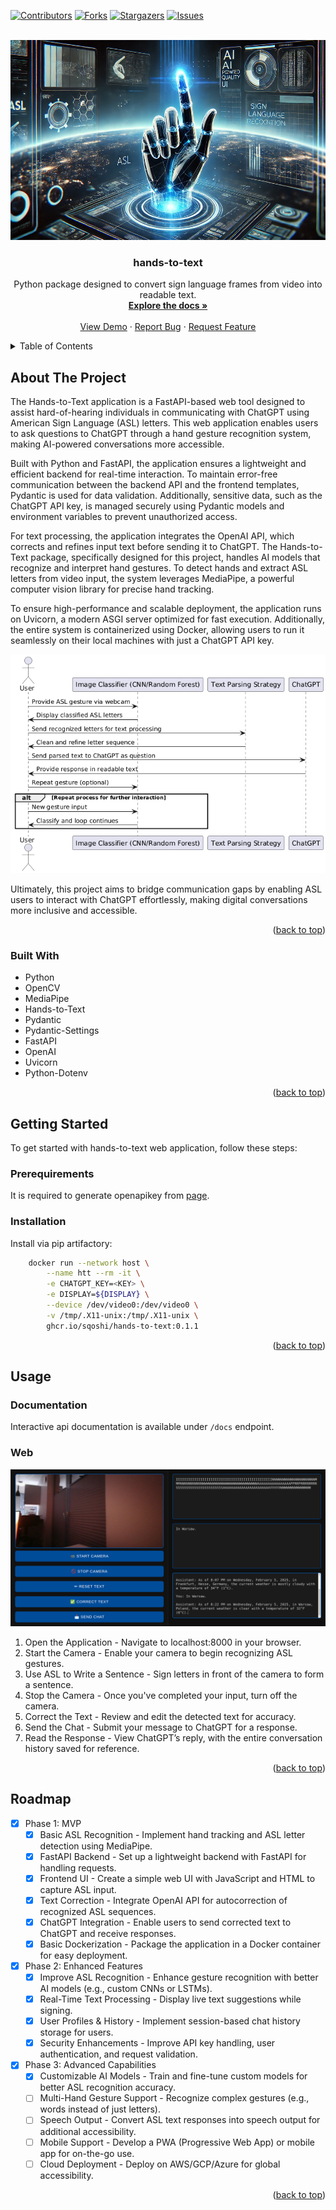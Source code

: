 <a id="readme-top"></a>

[![Contributors](https://img.shields.io/github/contributors/sqoshi/hands-to-text.svg)](https://github.com/sqoshi/hands-to-text/graphs/contributors)
[![Forks](https://img.shields.io/github/forks/sqoshi/hands-to-text.svg)](https://github.com/sqoshi/hands-to-text/network/members)
[![Stargazers](https://img.shields.io/github/stars/sqoshi/hands-to-text.svg)](https://github.com/sqoshi/hands-to-text/stargazers)
[![Issues](https://img.shields.io/github/issues/sqoshi/hands-to-text.svg)](https://github.com/sqoshi/hands-to-text/issues)

<br />
<div align="center">
  <a href="https://github.com/sqoshi/hands-to-text/blob/master/docs/landscape.png">
   <img src="https://github.com/sqoshi/hands-to-text/raw/master/docs/landscape.png" alt="Logo" width="720" height="320">
 </a>

<h3 align="center">hands-to-text</h3>

  <p align="center">
    Python package designed to convert sign language frames from video into readable text.
    <br />
    <a href="https://github.com/sqoshi/hands-to-text"><strong>Explore the docs »</strong></a>
    <br />
    <br />
    <a href="https://github.com/sqoshi/hands-to-text">View Demo</a>
    &middot;
    <a href="https://github.com/sqoshi/hands-to-text/issues/new?labels=bug&template=bug-report---.md">Report Bug</a>
    &middot;
    <a href="https://github.com/sqoshi/hands-to-text/issues/new?labels=enhancement&template=feature-request---.md">Request Feature</a>
  </p>
</div>

<details>
  <summary>Table of Contents</summary>
  <ol>
    <li><a href="#about-the-project">About The Project</a></li>
    <li><a href="#built-with">Built With</a></li>
    <li><a href="#getting-started">Getting Started</a></li>
    <li><a href="#usage">Usage</a></li>
    <li><a href="#roadmap">Roadmap</a></li>
  </ol>
</details>

## About The Project

The Hands-to-Text application is a FastAPI-based web tool designed to assist hard-of-hearing individuals in communicating with ChatGPT using American Sign Language (ASL) letters. This web application enables users to ask questions to ChatGPT through a hand gesture recognition system, making AI-powered conversations more accessible.

Built with Python and FastAPI, the application ensures a lightweight and efficient backend for real-time interaction. To maintain error-free communication between the backend API and the frontend templates, Pydantic is used for data validation. Additionally, sensitive data, such as the ChatGPT API key, is managed securely using Pydantic models and environment variables to prevent unauthorized access.

For text processing, the application integrates the OpenAI API, which corrects and refines input text before sending it to ChatGPT. The Hands-to-Text package, specifically designed for this project, handles AI models that recognize and interpret hand gestures. To detect hands and extract ASL letters from video input, the system leverages MediaPipe, a powerful computer vision library for precise hand tracking.

To ensure high-performance and scalable deployment, the application runs on Uvicorn, a modern ASGI server optimized for fast execution. Additionally, the entire system is containerized using Docker, allowing users to run it seamlessly on their local machines with just a ChatGPT API key.

![img](https://github.com/sqoshi/hands-to-text/blob/master/docs/plant.png)

Ultimately, this project aims to bridge communication gaps by enabling ASL users to interact with ChatGPT effortlessly, making digital conversations more inclusive and accessible.

<p align="right">(<a href="#readme-top">back to top</a>)</p>

### Built With

* Python
* OpenCV
* MediaPipe
* Hands-to-Text
* Pydantic
* Pydantic-Settings
* FastAPI
* OpenAI
* Uvicorn
* Python-Dotenv

<p align="right">(<a href="#readme-top">back to top</a>)</p>

## Getting Started

To get started with hands-to-text web application, follow these steps:

### Prerequirements

It is required to generate openapikey from [page](https://platform.openai.com/).

### Installation

Install via pip artifactory:

```sh
    docker run --network host \
        --name htt --rm -it \
        -e CHATGPT_KEY=<KEY> \
        -e DISPLAY=${DISPLAY} \
        --device /dev/video0:/dev/video0 \
        -v /tmp/.X11-unix:/tmp/.X11-unix \
        ghcr.io/sqoshi/hands-to-text:0.1.1
```

<p align="right">(<a href="#readme-top">back to top</a>)</p>

## Usage

### Documentation

Interactive api documentation is available under `/docs` endpoint.

### Web

![img](https://github.com/sqoshi/hands-to-text/blob/master/docs/examplenew.png)

1. Open the Application - Navigate to localhost:8000 in your browser.
1. Start the Camera - Enable your camera to begin recognizing ASL gestures.
1. Use ASL to Write a Sentence - Sign letters in front of the camera to form a sentence.
1. Stop the Camera - Once you've completed your input, turn off the camera.
1. Correct the Text - Review and edit the detected text for accuracy.
1. Send the Chat - Submit your message to ChatGPT for a response.
1. Read the Response - View ChatGPT’s reply, with the entire conversation history saved for reference.

<p align="right">(<a href="#readme-top">back to top</a>)</p>

## Roadmap

* [x] Phase 1: MVP
  * [x] Basic ASL Recognition - Implement hand tracking and ASL letter detection using MediaPipe.
  * [x] FastAPI Backend - Set up a lightweight backend with FastAPI for handling requests.
  * [x] Frontend UI - Create a simple web UI with JavaScript and HTML to capture ASL input.
  * [x] Text Correction - Integrate OpenAI API for autocorrection of recognized ASL sequences.
  * [x] ChatGPT Integration - Enable users to send corrected text to ChatGPT and receive responses.
  * [x] Basic Dockerization - Package the application in a Docker container for easy deployment.

* [x] Phase 2: Enhanced Features
  * [x] Improve ASL Recognition - Enhance gesture recognition with better AI models (e.g., custom CNNs or LSTMs).
  * [x] Real-Time Text Processing - Display live text suggestions while signing.
  * [x] User Profiles & History - Implement session-based chat history storage for users.
  * [x] Security Enhancements - Improve API key handling, user authentication, and request validation.

* [x] Phase 3: Advanced Capabilities
  * [x] Customizable AI Models - Train and fine-tune custom models for better ASL recognition accuracy.
  * [ ] Multi-Hand Gesture Support - Recognize complex gestures (e.g., words instead of just letters).
  * [ ] Speech Output - Convert ASL text responses into speech output for additional accessibility.
  * [ ] Mobile Support - Develop a PWA (Progressive Web App) or mobile app for on-the-go use.
  * [ ] Cloud Deployment - Deploy on AWS/GCP/Azure for global accessibility.

<p align="right">(<a href="#readme-top">back to top</a>)</p>
